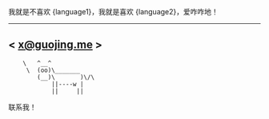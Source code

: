我就是不喜欢 {language1}，我就是喜欢 {language2}，爱咋咋地！

 ______________
< x@guojing.me >
 --------------
        \   ^__^
         \  (oo)\_______
            (__)\       )\/\
                ||----w |
                ||     ||

联系我！